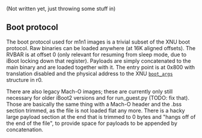 (Not written yet, just throwing some stuff in)

## Boot protocol

The boot protocol used for m1n1 images is a trivial subset of the XNU boot protocol. Raw binaries can be loaded anywhere (at 16K aligned offsets). The RVBAR is at offset 0 (only relevant for resuming from sleep mode, due to iBoot locking down that register). Payloads are simply concatenated to the main binary and are loaded together with it. The entry point is at 0x800 with translation disabled and the physical address to the XNU [`boot_args`](https://github.com/AsahiLinux/m1n1/blob/main/src/xnuboot.h) structure in r0.

There are also legacy Mach-O images; these are currently only still necessary for older iBoot2 versions and for run_guest.py (TODO: fix that). Those are basically the same thing with a Mach-O header and the .bss section trimmed, as the file is not loaded flat any more. There is a hacky large payload section at the end that is trimmed to 0 bytes and "hangs off of the end of the file", to provide space for payloads to be appended by concatenation.
